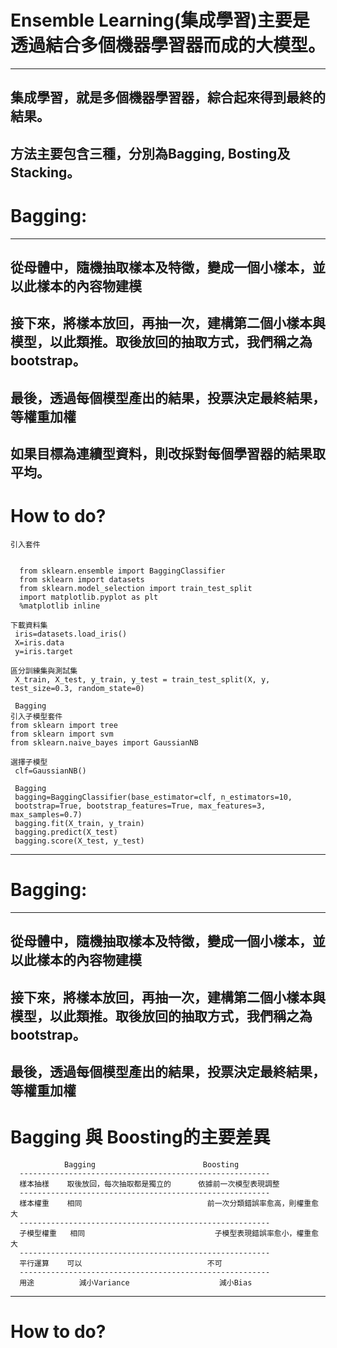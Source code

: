 # Ensemble Learning(集成學習)主要是透過結合多個機器學習器而成的大模型。
---------------------------------------------------------------------
  集成學習，就是多個機器學習器，綜合起來得到最終的結果。
  ----------------------------------------------------------------------------
  方法主要包含三種，分別為Bagging, Bosting及Stacking。
  ------------------------------------------------------------------------
  # Bagging:
  ---------------------------
  從母體中，隨機抽取樣本及特徵，變成一個小樣本，並以此樣本的內容物建模
 ----------------------
  接下來，將樣本放回，再抽一次，建構第二個小樣本與模型，以此類推。取後放回的抽取方式，我們稱之為bootstrap。
  -----------------------
  最後，透過每個模型產出的結果，投票決定最終結果，等權重加權
  -----------------------
  如果目標為連續型資料，則改採對每個學習器的結果取平均。
------------------------------------------
 #  How to do?
    引入套件
  
  
      from sklearn.ensemble import BaggingClassifier
      from sklearn import datasets
      from sklearn.model_selection import train_test_split
      import matplotlib.pyplot as plt
      %matplotlib inline

    下載資料集
     iris=datasets.load_iris()
     X=iris.data
     y=iris.target

    區分訓練集與測試集
     X_train, X_test, y_train, y_test = train_test_split(X, y, test_size=0.3, random_state=0)
     
     Bagging
    引入子模型套件
    from sklearn import tree
    from sklearn import svm
    from sklearn.naive_bayes import GaussianNB

    選擇子模型
     clf=GaussianNB()

     Bagging
     bagging=BaggingClassifier(base_estimator=clf, n_estimators=10,
     bootstrap=True, bootstrap_features=True, max_features=3, max_samples=0.7)
     bagging.fit(X_train, y_train)
     bagging.predict(X_test)
     bagging.score(X_test, y_test)



 ------------------------------------------------------------------------
  # Bagging:
  ---------------------------
  從母體中，隨機抽取樣本及特徵，變成一個小樣本，並以此樣本的內容物建模
 ----------------------
  接下來，將樣本放回，再抽一次，建構第二個小樣本與模型，以此類推。取後放回的抽取方式，我們稱之為bootstrap。
  -----------------------
  最後，透過每個模型產出的結果，投票決定最終結果，等權重加權
  -----------------------
   #  Bagging 與 Boosting的主要差異
                Bagging	                       Boosting
      --------------------------------------------------------
      樣本抽樣    取後放回，每次抽取都是獨立的	  依據前一次模型表現調整
      --------------------------------------------------------
      樣本權重	  相同	                        前一次分類錯誤率愈高，則權重愈大
      --------------------------------------------------------
      子模型權重   相同	                         子模型表現錯誤率愈小，權重愈大
      --------------------------------------------------------
      平行運算    可以	                        不可
      --------------------------------------------------------
      用途	      減小Variance	                減小Bias
--------------------------------------------------------------
 #  How to do?
